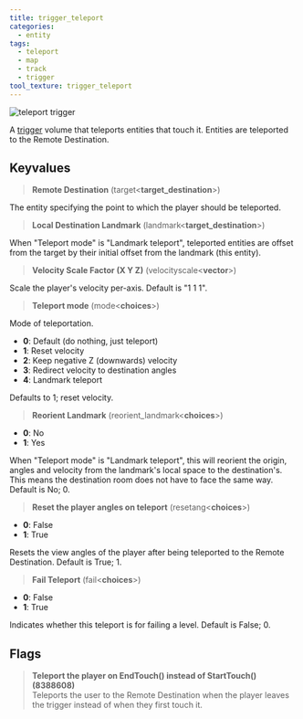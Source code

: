 ```yaml
---
title: trigger_teleport
categories:
  - entity
tags:
  - teleport
  - map
  - track
  - trigger
tool_texture: trigger_teleport
---
```


![teleport trigger](/images/trigger_momentum_teleport/momentum_teleport.jpg)

A [trigger](https://developer.valvesoftware.com/wiki/Triggers) volume that teleports entities that touch it. Entities are teleported to the Remote Destination.

## Keyvalues

> **Remote Destination** (target&lt;**target_destination**&gt;)

The entity specifying the point to which the player should be teleported.

> **Local Destination Landmark** (landmark&lt;**target_destination**&gt;)

When "Teleport mode" is "Landmark teleport", teleported entities are offset from the target by their initial offset from the landmark (this entity).

> **Velocity Scale Factor (X Y Z)** (velocityscale&lt;**vector**&gt;)

Scale the player's velocity per-axis.
Default is "1 1 1".

> **Teleport mode** (mode&lt;**choices**&gt;)

Mode of teleportation.

- **0**: Default (do nothing, just teleport)
- **1**: Reset velocity
- **2**: Keep negative Z (downwards) velocity
- **3**: Redirect velocity to destination angles
- **4**: Landmark teleport

Defaults to 1; reset velocity.

> **Reorient Landmark** (reorient_landmark&lt;**choices**&gt;)

- **0**: No
- **1**: Yes

When "Teleport mode" is "Landmark teleport", this will reorient the origin, angles and velocity from the landmark's local space to the destination's.
This means the destination room does not have to face the same way.
Default is No; 0.

> **Reset the player angles on teleport** (resetang&lt;**choices**&gt;)

- **0**: False
- **1**: True

Resets the view angles of the player after being teleported to the Remote Destination. Default is True; 1.

> **Fail Teleport** (fail&lt;**choices**&gt;)

- **0**: False
- **1**: True

Indicates whether this teleport is for failing a level.
Default is False; 0.

## Flags

> **Teleport the player on EndTouch() instead of StartTouch() (8388608)**  
> Teleports the user to the Remote Destination when the player leaves the trigger instead of when they first touch it.
